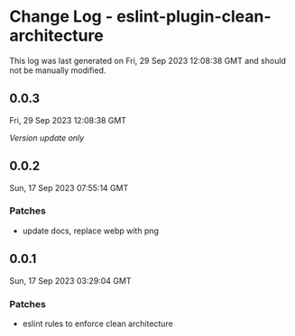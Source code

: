 # Change Log - eslint-plugin-clean-architecture

This log was last generated on Fri, 29 Sep 2023 12:08:38 GMT and should not be manually modified.

## 0.0.3
Fri, 29 Sep 2023 12:08:38 GMT

_Version update only_

## 0.0.2
Sun, 17 Sep 2023 07:55:14 GMT

### Patches

- update docs, replace webp with png

## 0.0.1
Sun, 17 Sep 2023 03:29:04 GMT

### Patches

- eslint rules to enforce clean architecture

